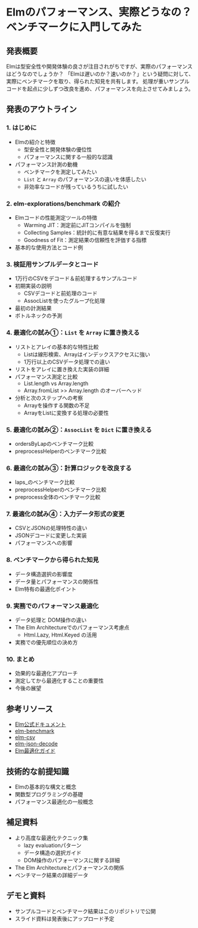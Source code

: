 # Elmのパフォーマンス、実際どうなの？ベンチマークに入門してみた

## 発表概要

Elmは型安全性や開発体験の良さが注目されがちですが、実際のパフォーマンスはどうなのでしょうか？
「Elmは遅いのか？速いのか？」という疑問に対して、実際にベンチマークを取り、得られた知見を共有します。
処理が重いサンプルコードを起点に少しずつ改良を進め、パフォーマンスを向上させてみましょう。

## 発表のアウトライン

### 1. はじめに
- Elmの紹介と特徴
  - 型安全性と開発体験の優位性
  - パフォーマンスに関する一般的な認識
- パフォーマンス計測の動機
  - ベンチマークを測定してみたい
  - `List` と `Array` のパフォーマンスの違いを体感したい
  - 非効率なコードが残っているうちに試したい

### 2. elm-explorations/benchmark の紹介
- Elmコードの性能測定ツールの特徴
  - Warming JIT：測定前にJITコンパイルを強制
  - Collecting Samples：統計的に有意な結果を得るまで反復実行
  - Goodness of Fit：測定結果の信頼性を評価する指標
- 基本的な使用方法とコード例

### 3. 検証用サンプルデータとコード
- 1万行のCSVをデコード＆前処理するサンプルコード
- 初期実装の説明
  - CSVデコードと前処理のコード
  - AssocListを使ったグループ化処理
- 最初の計測結果
- ボトルネックの予測

### 4. 最適化の試み①：`List` を `Array` に置き換える
- リストとアレイの基本的な特性比較
  - Listは線形検索、Arrayはインデックスアクセスに強い
  - 1万行以上のCSVデータ処理での違い
- リストをアレイに置き換えた実装の詳細
- パフォーマンス測定と比較
  - List.length vs Array.length
  - Array.fromList >> Array.length のオーバーヘッド
- 分析と次のステップへの考察
  - Arrayを操作する関数の不足
  - ArrayをListに変換する処理の必要性

### 5. 最適化の試み②：`AssocList` を `Dict` に置き換える
- ordersByLapのベンチマーク比較
- preprocessHelperのベンチマーク比較


### 6. 最適化の試み③：計算ロジックを改良する
- laps_のベンチマーク比較
- preprocessHelperのベンチマーク比較
- preprocess全体のベンチマーク比較

### 7. 最適化の試み④：入力データ形式の変更
- CSVとJSONの処理特性の違い
- JSONデコードに変更した実装
- パフォーマンスへの影響

### 8. ベンチマークから得られた知見
- データ構造選択の影響度
- データ量とパフォーマンスの関係性
- Elm特有の最適化ポイント

### 9. 実務でのパフォーマンス最適化
- データ処理と DOM操作の違い
- The Elm Architectureでのパフォーマンス考慮点
  - Html.Lazy, Html.Keyed の活用
- 実務での優先順位の決め方

### 10. まとめ
- 効果的な最適化アプローチ
- 測定してから最適化することの重要性
- 今後の展望

## 参考リソース
- [Elm公式ドキュメント](https://elm-lang.org/docs)
- [elm-benchmark](https://package.elm-lang.org/packages/elm-explorations/benchmark/latest/)
- [elm-csv](https://package.elm-lang.org/packages/elm-community/csv/latest/)
- [elm-json-decode](https://package.elm-lang.org/packages/elm/json/latest/)
- [Elm最適化ガイド](https://guide.elm-lang.org/optimization/)

## 技術的な前提知識
- Elmの基本的な構文と概念
- 関数型プログラミングの基礎
- パフォーマンス最適化の一般概念

## 補足資料
- より高度な最適化テクニック集
  - lazy evaluationパターン
  - データ構造の選択ガイド
  - DOM操作のパフォーマンスに関する詳細
- The Elm Architectureとパフォーマンスの関係
- ベンチマーク結果の詳細データ

## デモと資料
- サンプルコードとベンチマーク結果はこのリポジトリで公開
- スライド資料は発表後にアップロード予定 
